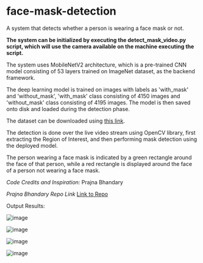 # face-mask-detection
A system that detects whether a person is wearing a face mask or not.

<b> The system can be initialized by executing the detect_mask_video.py script, which will use the camera available on the machine executing the script. </b>

The system uses MobileNetV2 architecture, which is a pre-trained CNN model consisting of 53 layers trained on ImageNet dataset, as the backend framework.

The deep learning model is trained on images with labels as 'with_mask' and 'without_mask', 'with_mask' class consisting of 4150 images and 'without_mask' class consisting of 4195 images. The model is then saved onto disk and loaded during the detection phase.

The dataset can be downloaded using <a href="https://drive.google.com/file/d/1VQoy3K6fUCY2F-SChhk3mO4-CrytBdCc/view?usp=sharing" target="_blank">this link</a>.

The detection is done over the live video stream using OpenCV library, first extracting the Region of Interest, and then performing mask detection using the deployed model.

The person wearing a face mask is indicated by a green rectangle around the face of that person, while a red rectangle is displayed around the face of a person not wearing a face mask.

<i>Code Credits and Inspiration:</i> Prajna Bhandary

<i>Prajna Bhandary Repo Link</i> <a href="https://github.com/prajnasb/observations.git" target="_blank">Link to Repo</a>

Output Results:

![image](https://user-images.githubusercontent.com/56644208/123783639-36ec2e80-d8f4-11eb-9c97-e66cd7e80dc0.png)

![image](https://user-images.githubusercontent.com/56644208/123783662-3ce20f80-d8f4-11eb-8e50-f846f7d93479.png)

![image](https://user-images.githubusercontent.com/56644208/123783686-466b7780-d8f4-11eb-9b1c-b8b16e595b29.png)

![image](https://user-images.githubusercontent.com/56644208/123783714-4c615880-d8f4-11eb-81df-38c9a0723562.png)
